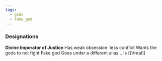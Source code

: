 ```yaml
---
tags:
  - gods
  - fake_god
---
```

### Designations
**Divine Imperator of Justice**
Has weak obsession: less conflict
Wants the gods to not fight
Fake god
Goes under a different alias... Is [[Vreal]]